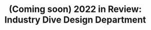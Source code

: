 ---
external_url: https://taylormcknight.com/highlights
title: "(Coming soon) 2022 in Review: Industry Dive Design Department"
description: "Accomplishments by Industry Dive designers in 2022"
image: /media/img/posts/blog/2022-12-29-id-design/animation.gif
category: highlights
---